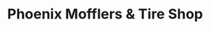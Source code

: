 ---
title: "Phoenix Mofflers & Tire Shop"
url: /phoenix/phoenix-mofflers-and-tire-shop/
shop: tyres
---